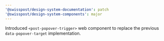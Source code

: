 ```yaml
---
'@swisspost/design-system-documentation': patch
'@swisspost/design-system-components': major
---
```


Introduced `<post-popover-trigger>` web component to replace the previous `data-popover-target` implementation.
